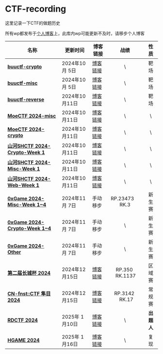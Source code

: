 # CTF-recording

这里记录一下CTF的做题历史

所有wp都发布于[个人博客](https://seandictionary.top)上，此库内wp可能更新不及时，请移步个人博客

| 名称                                                                                | 更新时间       | 博客链接                                                                 |         战绩         |       性质       |
| ----------------------------------------------------------------------------------- | ------------- | ----------------------------------------------------------------------- | :------------------: | :--------------: |
| **[buuctf-crypto](/buuctf/buuctf-crypto.md)**                                       | 2024年10月 5日 | [博客链接](https://seandictionary.top/buuctf-crypto/)                    |          \          |       靶场       |
| **[buuctf-misc](/buuctf/buuctf-misc.md)**                                           | 2024年10月 5日 | [博客链接](https://seandictionary.top/buuctf-misc/)                      |          \          |       靶场       |
| **[buuctf-reverse](/buuctf/buuctf-reverse.md)**                                     | 2024年10月11日 | [博客链接](https://seandictionary.top/buuctf-reverse/)                   |          \          |       靶场       |
| **[MoeCTF 2024-misc](/MoeCTF-2024/MoeCTF-2024-misc.md)**                            | 2024年10月11日 | [博客链接](https://seandictionary.top/moectf-2024-misc/)                 |          \          |        \        |
| **[MoeCTF 2024-crypto](/MoeCTF-2024/MoeCTF-2024-crypto.md)**                        | 2024年10月11日 | [博客链接](https://seandictionary.top/moectf-2024-crypto/)               |          \          |        \        |
| **[山河SHCTF 2024-Crypto-Week 1](/山河SHCTF-2024/山河SHCTF-2024-Crypto-Week-1.md)**  | 2024年10月11日 | [博客链接](https://seandictionary.top/shctf-2024-crypto-week-1/)         |          \          |        \        |
| **[山河SHCTF 2024-Misc-Week 1](/山河SHCTF-2024/山河SHCTF-2024-Misc-Week-1.md)**      | 2024年10月11日 | [博客链接](https://seandictionary.top/shctf-2024-misc-week-1/)           |          \          |        \        |
| **[山河SHCTF 2024-Web-Week 1](/山河SHCTF-2024/山河SHCTF-2024-Web-Week-1.md)**        | 2024年10月11日 | [博客链接](https://seandictionary.top/shctf-2024-web-week-1/)            |          \          |        \        |
| **[0xGame 2024-Misc-Week 1~4](/0xGame-2024/0xGame-2024-Misc.md)**                   | 2024年11月 7日 | 手动移步                                                                 | RP.23473     RK.3   |      新生赛      |
| **[0xGame 2024-Crypto-Week 1~4](/0xGame-2024/0xGame-2024-Crypto.md)**               | 2024年11月 7日 | 手动移步                                                                 |          \          |      新生赛      |
| **[0xGame 2024-Other](/0xGame-2024)**                                               | 2024年11月 7日 | 手动移步                                                                 |          \          |      新生赛      |
| **[第二届长城杯 2024](/第二届长城杯-2024/writeup.md)**                                | 2024年12月15日 | [博客链接](https://seandictionary.top/%e9%95%bf%e5%9f%8e%e6%9d%af-2024/) |  RP.350   RK.1137   |      区域赛      |
| **[CN-fnst::CTF 隼目 2024](/隼目CN-fnst-2024/隼目CN-fnst-2024.md)**                  | 2024年12月15日 | [博客链接](https://seandictionary.top/cn-fnst/)                          | RP.3142    RK.17    |      常规赛      |
| **[RDCTF 2024]()**                                                                  | 2025年 1月10日 | [博客链接]()                                                             |          \          |    **出题人**    |
| **[HGAME 2024](/HGAME-2024/HGAME_2024_Crypto.md)**                                  | 2025年 1月16日 | [博客链接](https://seandictionary.top/hgame-2024/)                       |          \          |       复现       |